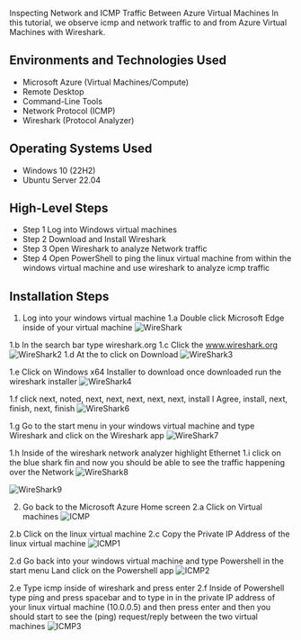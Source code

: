 <p align="center">

</p>

Inspecting Network and ICMP Traffic Between Azure Virtual Machines</h1>
In this tutorial, we observe icmp and network traffic to and from Azure Virtual Machines with Wireshark. <br />




<h2>Environments and Technologies Used</h2>

- Microsoft Azure (Virtual Machines/Compute)
- Remote Desktop
- Command-Line Tools
- Network Protocol (ICMP)
- Wireshark (Protocol Analyzer)

<h2>Operating Systems Used </h2>

- Windows 10 (22H2)
- Ubuntu Server 22.04

<h2>High-Level Steps</h2>

- Step 1 Log into Windows virtual machines
- Step 2 Download and Install Wireshark
- Step 3 Open Wireshark to analyze Network traffic
- Step 4 Open PowerShell to ping the linux virtual machine from within the windows virtual machine and use wireshark to analyze icmp traffic

<h2>Installation Steps</h2>

<p>

1. Log into your windows virtual machine
1.a Double click Microsoft Edge inside of your virtual machine
![WireShark](https://github.com/user-attachments/assets/07369448-e383-4db2-b048-6ff9aee47591)

1.b In the search bar type wireshark.org 1.c Click the www.wireshark.org
![WireShark2](https://github.com/user-attachments/assets/f057a33a-5af1-465b-a32a-3ad454f34aa9)
 1.d At the to click on Download
![WireShark3](https://github.com/user-attachments/assets/cc2727fd-9189-4978-be5e-7b8aa02c5ee5)

1.e Click on Windows x64 Installer to download once downloaded run the wireshark installer
![WireShark4](https://github.com/user-attachments/assets/58b55fa9-7a93-496a-8d59-73099c5bb5fb)

1.f click next, noted, next, next, next, next, next, install I Agree, install, next, finish, next, finish
![WireShark6](https://github.com/user-attachments/assets/292014f9-bfb0-475a-b006-85514a8ed06c)

1.g Go to the start menu in your windows virtual machine and type Wireshark and click on the    Wireshark app
![WireShark7](https://github.com/user-attachments/assets/b1c287df-920f-4f5e-b7ea-c55951cc75e4)

1.h Inside of the wireshark network analyzer highlight Ethernet 1.i click on the blue shark fin and now you should be able to see the traffic happening over the Network
![WireShark8](https://github.com/user-attachments/assets/a4eace7c-84ef-4c6c-aebc-cee7c6e86ee9)


![WireShark9](https://github.com/user-attachments/assets/b643de53-1252-43ba-8144-62230b304e8e)



2. Go back to the Microsoft Azure Home screen 2.a Click on Virtual machines
![ICMP](https://github.com/user-attachments/assets/ed3986c9-63c3-4ae2-9a61-7830c3a6cf89)

2.b Click on the linux virtual machine 2.c Copy the Private IP Address of the linux virtual machine
![ICMP1](https://github.com/user-attachments/assets/d5bb216d-bb22-41d9-803a-d21f6fd78cd1)

2.d Go back into your windows virtual machine and type Powershell in the start menu Land click on the Powershell app
![ICMP2](https://github.com/user-attachments/assets/54371fac-5328-44a5-9c0a-736b9c453162)

2.e Type icmp inside of wireshark and press enter 2.f Inside of Powershell type ping and press spacebar and to type in in the private IP address of your linux virtual machine (10.0.0.5) and then press enter and then you should start to see the (ping) request/reply between the two virtual machines
![ICMP3](https://github.com/user-attachments/assets/12edcdbb-fe45-43b6-a1ca-80d1b3131beb)









